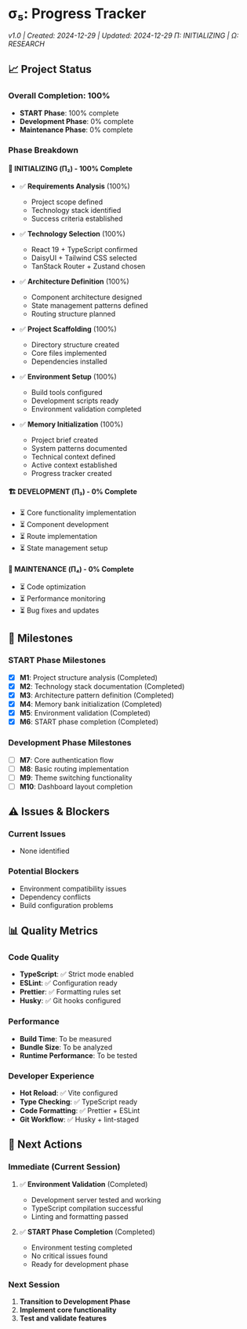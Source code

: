 # σ₅: Progress Tracker

_v1.0 | Created: 2024-12-29 | Updated: 2024-12-29_
_Π: INITIALIZING | Ω: RESEARCH_

## 📈 Project Status

### Overall Completion: 100%

- **START Phase**: 100% complete
- **Development Phase**: 0% complete
- **Maintenance Phase**: 0% complete

### Phase Breakdown

#### 🚧 INITIALIZING (Π₂) - 100% Complete

- ✅ **Requirements Analysis** (100%)
  - Project scope defined
  - Technology stack identified
  - Success criteria established

- ✅ **Technology Selection** (100%)
  - React 19 + TypeScript confirmed
  - DaisyUI + Tailwind CSS selected
  - TanStack Router + Zustand chosen

- ✅ **Architecture Definition** (100%)
  - Component architecture designed
  - State management patterns defined
  - Routing structure planned

- ✅ **Project Scaffolding** (100%)
  - Directory structure created
  - Core files implemented
  - Dependencies installed

- ✅ **Environment Setup** (100%)
  - Build tools configured
  - Development scripts ready
  - Environment validation completed

- ✅ **Memory Initialization** (100%)
  - Project brief created
  - System patterns documented
  - Technical context defined
  - Active context established
  - Progress tracker created

#### 🏗️ DEVELOPMENT (Π₃) - 0% Complete

- ⏳ Core functionality implementation
- ⏳ Component development
- ⏳ Route implementation
- ⏳ State management setup

#### 🔧 MAINTENANCE (Π₄) - 0% Complete

- ⏳ Code optimization
- ⏳ Performance monitoring
- ⏳ Bug fixes and updates

## 🎯 Milestones

### START Phase Milestones

- [x] **M1**: Project structure analysis (Completed)
- [x] **M2**: Technology stack documentation (Completed)
- [x] **M3**: Architecture pattern definition (Completed)
- [x] **M4**: Memory bank initialization (Completed)
- [x] **M5**: Environment validation (Completed)
- [x] **M6**: START phase completion (Completed)

### Development Phase Milestones

- [ ] **M7**: Core authentication flow
- [ ] **M8**: Basic routing implementation
- [ ] **M9**: Theme switching functionality
- [ ] **M10**: Dashboard layout completion

## ⚠️ Issues & Blockers

### Current Issues

- None identified

### Potential Blockers

- Environment compatibility issues
- Dependency conflicts
- Build configuration problems

## 📊 Quality Metrics

### Code Quality

- **TypeScript**: ✅ Strict mode enabled
- **ESLint**: ✅ Configuration ready
- **Prettier**: ✅ Formatting rules set
- **Husky**: ✅ Git hooks configured

### Performance

- **Build Time**: To be measured
- **Bundle Size**: To be analyzed
- **Runtime Performance**: To be tested

### Developer Experience

- **Hot Reload**: ✅ Vite configured
- **Type Checking**: ✅ TypeScript ready
- **Code Formatting**: ✅ Prettier + ESLint
- **Git Workflow**: ✅ Husky + lint-staged

## 🔄 Next Actions

### Immediate (Current Session)

1. ✅ **Environment Validation** (Completed)
   - Development server tested and working
   - TypeScript compilation successful
   - Linting and formatting passed

2. ✅ **START Phase Completion** (Completed)
   - Environment testing completed
   - No critical issues found
   - Ready for development phase

### Next Session

1. **Transition to Development Phase**
2. **Implement core functionality**
3. **Test and validate features**

